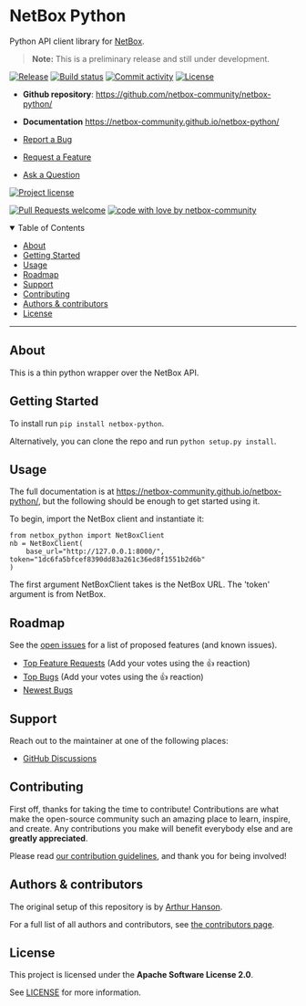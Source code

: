 # NetBox Python

Python API client library for [NetBox](https://github.com/netbox-community/netbox).

> **Note:** This is a preliminary release and still under development.

[![Release](https://img.shields.io/github/v/release/netbox-community/netbox-python)](https://img.shields.io/github/v/release/netbox-community/netbox-python)
[![Build status](https://img.shields.io/github/actions/workflow/status/netbox-community/netbox-python/main.yml?branch=main)](https://github.com/netbox-community/netbox-python/actions/workflows/main.yml?query=branch%3Amain)
[![Commit activity](https://img.shields.io/github/commit-activity/m/netbox-community/netbox-python)](https://img.shields.io/github/commit-activity/m/netbox-community/netbox-python)
[![License](https://img.shields.io/github/license/netbox-community/netbox-python)](https://img.shields.io/github/license/netbox-community/netbox-python)

- **Github repository**: <https://github.com/netbox-community/netbox-python/>
- **Documentation** <https://netbox-community.github.io/netbox-python/>

- [Report a Bug](https://github.com/netbox-community/netbox-python/issues/new?assignees=&labels=bug&template=01_BUG_REPORT.md&title=bug%3A+)
- [Request a Feature](https://github.com/netbox-community/netbox-python/issues/new?assignees=&labels=enhancement&template=02_FEATURE_REQUEST.md&title=feat%3A+)
- [Ask a Question](https://github.com/netbox-community/netbox-python/discussions)

[![Project license](https://img.shields.io/github/license/netbox-community/netbox-python.svg?style=flat-square)](LICENSE)

[![Pull Requests welcome](https://img.shields.io/badge/PRs-welcome-ff69b4.svg?style=flat-square)](https://github.com/netbox-community/netbox-python/issues?q=is%3Aissue+is%3Aopen+label%3A%22help+wanted%22)
[![code with love by netbox-community](https://img.shields.io/badge/%3C%2F%3E%20with%20%E2%99%A5%20by-netbox-community-ff1414.svg?style=flat-square)](https://github.com/netbox-community)

<details open="open">
<summary>Table of Contents</summary>

- [About](#about)
- [Getting Started](#getting-started)
- [Usage](#usage)
- [Roadmap](#roadmap)
- [Support](#support)
- [Contributing](#contributing)
- [Authors & contributors](#authors--contributors)
- [License](#license)

</details>

---

## About

This is a thin python wrapper over the NetBox API.

## Getting Started

To install run `pip install netbox-python`.

Alternatively, you can clone the repo and run `python setup.py install`.

## Usage

The full documentation is at https://netbox-community.github.io/netbox-python/, but the following should be enough to get started using it.

To begin, import the NetBox client and instantiate it:

```
from netbox_python import NetBoxClient
nb = NetBoxClient(
    base_url="http://127.0.0.1:8000/", token="1dc6fa5bfcef8390dd83a261c36ed8f1551b2d6b"
)
```

The first argument NetBoxClient takes is the NetBox URL. The 'token' argument is from NetBox.

## Roadmap

See the [open issues](https://github.com/netbox-community/netbox-python/issues) for a list of proposed features (and known issues).

- [Top Feature Requests](https://github.com/netbox-community/netbox-python/issues?q=label%3Aenhancement+is%3Aopen+sort%3Areactions-%2B1-desc) (Add your votes using the 👍 reaction)
- [Top Bugs](https://github.com/netbox-community/netbox-python/issues?q=is%3Aissue+is%3Aopen+label%3Abug+sort%3Areactions-%2B1-desc) (Add your votes using the 👍 reaction)
- [Newest Bugs](https://github.com/netbox-community/netbox-python/issues?q=is%3Aopen+is%3Aissue+label%3Abug)

## Support

Reach out to the maintainer at one of the following places:

- [GitHub Discussions](https://github.com/netbox-community/netbox-python/discussions)


## Contributing

First off, thanks for taking the time to contribute! Contributions are what make the open-source community such an amazing place to learn, inspire, and create. Any contributions you make will benefit everybody else and are **greatly appreciated**.


Please read [our contribution guidelines](docs/CONTRIBUTING.md), and thank you for being involved!

## Authors & contributors

The original setup of this repository is by [Arthur Hanson](https://github.com/netbox-community).

For a full list of all authors and contributors, see [the contributors page](https://github.com/netbox-community/netbox-python/contributors).


## License

This project is licensed under the **Apache Software License 2.0**.

See [LICENSE](LICENSE) for more information.
